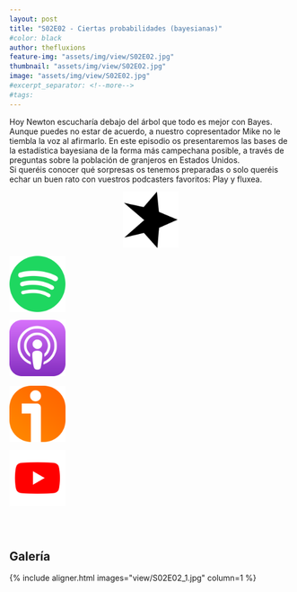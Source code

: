 ```yaml
---
layout: post
title: "S02E02 - Ciertas probabilidades (bayesianas)"
#color: black
author: thefluxions
feature-img: "assets/img/view/S02E02.jpg"
thumbnail: "assets/img/view/S02E02.jpg"
image: "assets/img/view/S02E02.jpg"
#excerpt_separator: <!--more-->
#tags: 
---
```


Hoy Newton escucharía debajo del árbol que todo es mejor con Bayes. Aunque puedes no estar de acuerdo, a nuestro copresentador Mike no le tiembla la voz al afirmarlo. En este episodio os presentaremos las bases de la estadística bayesiana de la forma más campechana posible, a través de preguntas sobre la población de granjeros en Estados Unidos.
<br>Si queréis conocer qué sorpresas os tenemos preparadas o solo queréis echar un buen rato con vuestros podcasters favoritos: Play y fluxea.
<br>
<p align="center">
<a href="https://www.spreaker.com/user/radiolabugr/the-fluxions-202" target="_blank"><img src="https://raw.githubusercontent.com/thefluxions/thefluxions.github.io/master/assets/img/archive/spreaker-logo.png" height="100" align="center"></a>

<a href="https://open.spotify.com/episode/7nM4FZ3bjz6L3Oma91Tqw5?si=iAIPyDv4Se6dW1g8MhSi7g" target="_blank"><img src="https://raw.githubusercontent.com/thefluxions/thefluxions.github.io/master/assets/img/archive/spotify-logo.png" height="100" align="center"></a>

<a href="https://podcasts.apple.com/es/podcast/2x02-ciertas-probabilidades-bayesianas/id1492409246?i=1000464243949" target="_blank"><img src="https://raw.githubusercontent.com/thefluxions/thefluxions.github.io/master/assets/img/archive/apple-logo.png" height="100" align="center"></a>
<br><br>
<a href="https://www.ivoox.com/2x02-ciertas-probabilidades-audios-mp3_rf_47189365_1.html" target="_blank"><img src="https://raw.githubusercontent.com/thefluxions/thefluxions.github.io/master/assets/img/archive/ivoox-logo.png" height="100" align="center"></a>

<a href="" target="_blank"><img src="https://raw.githubusercontent.com/thefluxions/thefluxions.github.io/master/assets/img/archive/youtube-logo.png" height="100" align="center"></a>
</p>
<br><br>

## Galería

{% include aligner.html images="view/S02E02_1.jpg" column=1 %}